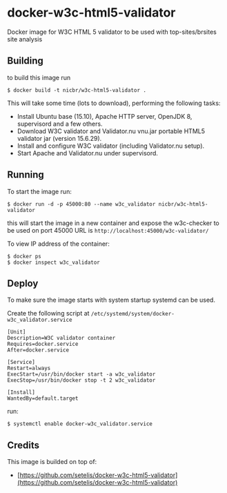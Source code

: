 # docker-w3c-html5-validator

Docker image for W3C HTML 5 validator to be used with top-sites/brsites site analysis


## Building

to build this image run

    $ docker build -t nicbr/w3c-html5-validator .

This will take some time (lots to download), performing the following tasks:

* Install Ubuntu base (15.10), Apache HTTP server, OpenJDK 8, supervisord and a few others.
* Download W3C validator and Validator.nu vnu.jar portable HTML5 validator jar (version 15.6.29).
* Install and configure W3C validator (including Validator.nu setup).
* Start Apache and Validator.nu under supervisord.


## Running

To start the image run:

    $ docker run -d -p 45000:80 --name w3c_validator nicbr/w3c-html5-validator

this will start the image in a new container and expose the w3c-checker to be used on port 45000
URL is `http://localhost:45000/w3c-validator/`

To view IP address of the container:

    $ docker ps
    $ docker inspect w3c_validator


## Deploy

To make sure the image starts with system startup systemd can be used.

Create the following script at `/etc/systemd/system/docker-w3c_validator.service`

```systemd
[Unit]
Description=W3C validator container
Requires=docker.service
After=docker.service

[Service]
Restart=always
ExecStart=/usr/bin/docker start -a w3c_validator
ExecStop=/usr/bin/docker stop -t 2 w3c_validator

[Install]
WantedBy=default.target
```

run: 

    $ systemctl enable docker-w3c_validator.service


## Credits

This image is builded on top of: 

* [https://github.com/setelis/docker-w3c-html5-validator](https://github.com/setelis/docker-w3c-html5-validator)

